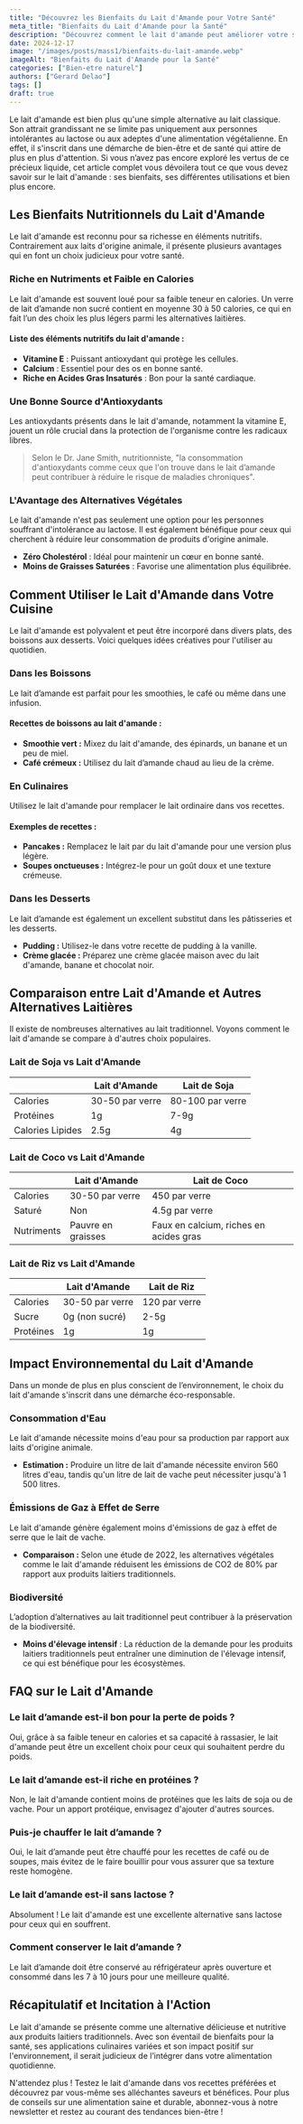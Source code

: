 ```yaml
---
title: "Découvrez les Bienfaits du Lait d'Amande pour Votre Santé"
meta_title: "Bienfaits du Lait d'Amande pour la Santé"
description: "Découvrez comment le lait d'amande peut améliorer votre santé avec ses bienfaits nutritionnels et ses alternatives véganes."
date: 2024-12-17
image: "/images/posts/mass1/bienfaits-du-lait-amande.webp"
imageAlt: "Bienfaits du Lait d'Amande pour la Santé"
categories: ["Bien-etre naturel"]
authors: ["Gerard Delao"]
tags: []
draft: true
---
```


Le lait d'amande est bien plus qu'une simple alternative au lait classique. Son attrait grandissant ne se limite pas uniquement aux personnes intolérantes au lactose ou aux adeptes d'une alimentation végétalienne. En effet, il s'inscrit dans une démarche de bien-être et de santé qui attire de plus en plus d'attention. Si vous n’avez pas encore exploré les vertus de ce précieux liquide, cet article complet vous dévoilera tout ce que vous devez savoir sur le lait d'amande : ses bienfaits, ses différentes utilisations et bien plus encore.

## Les Bienfaits Nutritionnels du Lait d'Amande

Le lait d'amande est reconnu pour sa richesse en éléments nutritifs. Contrairement aux laits d'origine animale, il présente plusieurs avantages qui en font un choix judicieux pour votre santé.

### Riche en Nutriments et Faible en Calories

Le lait d'amande est souvent loué pour sa faible teneur en calories. Un verre de lait d’amande non sucré contient en moyenne 30 à 50 calories, ce qui en fait l’un des choix les plus légers parmi les alternatives laitières. 

#### Liste des éléments nutritifs du lait d'amande :

- **Vitamine E** : Puissant antioxydant qui protège les cellules.
- **Calcium** : Essentiel pour des os en bonne santé.
- **Riche en Acides Gras Insaturés** : Bon pour la santé cardiaque.

### Une Bonne Source d'Antioxydants

Les antioxydants présents dans le lait d'amande, notamment la vitamine E, jouent un rôle crucial dans la protection de l'organisme contre les radicaux libres.

> Selon le Dr. Jane Smith, nutritionniste, "la consommation d'antioxydants comme ceux que l'on trouve dans le lait d’amande peut contribuer à réduire le risque de maladies chroniques".

### L'Avantage des Alternatives Végétales

Le lait d'amande n'est pas seulement une option pour les personnes souffrant d'intolérance au lactose. Il est également bénéfique pour ceux qui cherchent à réduire leur consommation de produits d'origine animale.

- **Zéro Cholestérol** : Idéal pour maintenir un cœur en bonne santé.
- **Moins de Graisses Saturées** : Favorise une alimentation plus équilibrée.

## Comment Utiliser le Lait d'Amande dans Votre Cuisine

Le lait d'amande est polyvalent et peut être incorporé dans divers plats, des boissons aux desserts. Voici quelques idées créatives pour l'utiliser au quotidien.

### Dans les Boissons

Le lait d’amande est parfait pour les smoothies, le café ou même dans une infusion.

#### Recettes de boissons au lait d'amande :

- **Smoothie vert :** Mixez du lait d'amande, des épinards, un banane et un peu de miel.
- **Café crémeux :** Utilisez du lait d’amande chaud au lieu de la crème. 

### En Culinaires

Utilisez le lait d'amande pour remplacer le lait ordinaire dans vos recettes.

#### Exemples de recettes :

- **Pancakes :** Remplacez le lait par du lait d'amande pour une version plus légère.
- **Soupes onctueuses :** Intégrez-le pour un goût doux et une texture crémeuse.

### Dans les Desserts

Le lait d’amande est également un excellent substitut dans les pâtisseries et les desserts.

- **Pudding :** Utilisez-le dans votre recette de pudding à la vanille.
- **Crème glacée :** Préparez une crème glacée maison avec du lait d'amande, banane et chocolat noir.

## Comparaison entre Lait d'Amande et Autres Alternatives Laitières

Il existe de nombreuses alternatives au lait traditionnel. Voyons comment le lait d'amande se compare à d'autres choix populaires.

### Lait de Soja vs Lait d'Amande

|               | Lait d'Amande       | Lait de Soja        |
|---------------|---------------------|---------------------|
| Calories      | 30-50 par verre     | 80-100 par verre    |
| Protéines     | 1g                  | 7-9g                |
| Calories Lipides| 2.5g                | 4g                  |

### Lait de Coco vs Lait d'Amande

|               | Lait d'Amande       | Lait de Coco        |
|---------------|---------------------|---------------------|
| Calories      | 30-50 par verre     | 450 par verre       |
| Saturé        | Non                 | 4.5g par verre      |
| Nutriments    | Pauvre en graisses  | Faux en calcium, riches en acides gras |

### Lait de Riz vs Lait d'Amande

|               | Lait d'Amande       | Lait de Riz         |
|---------------|---------------------|---------------------|
| Calories      | 30-50 par verre     | 120 par verre       |
| Sucre         | 0g (non sucré)      | 2-5g                |
| Protéines     | 1g                  | 1g                  |

## Impact Environnemental du Lait d'Amande

Dans un monde de plus en plus conscient de l’environnement, le choix du lait d'amande s'inscrit dans une démarche éco-responsable.

### Consommation d'Eau

Le lait d'amande nécessite moins d'eau pour sa production par rapport aux laits d'origine animale. 

- **Estimation :** Produire un litre de lait d'amande nécessite environ 560 litres d'eau, tandis qu'un litre de lait de vache peut nécessiter jusqu'à 1 500 litres.

### Émissions de Gaz à Effet de Serre

Le lait d'amande génère également moins d'émissions de gaz à effet de serre que le lait de vache.

- **Comparaison :** Selon une étude de 2022, les alternatives végétales comme le lait d'amande réduisent les émissions de CO2 de 80% par rapport aux produits laitiers traditionnels.

### Biodiversité

L’adoption d’alternatives au lait traditionnel peut contribuer à la préservation de la biodiversité.

- **Moins d'élevage intensif** : La réduction de la demande pour les produits laitiers traditionnels peut entraîner une diminution de l'élevage intensif, ce qui est bénéfique pour les écosystèmes.

## FAQ sur le Lait d'Amande

### Le lait d’amande est-il bon pour la perte de poids ?

Oui, grâce à sa faible teneur en calories et sa capacité à rassasier, le lait d'amande peut être un excellent choix pour ceux qui souhaitent perdre du poids.

### Le lait d’amande est-il riche en protéines ?

Non, le lait d'amande contient moins de protéines que les laits de soja ou de vache. Pour un apport protéique, envisagez d'ajouter d'autres sources.

### Puis-je chauffer le lait d’amande ?

Oui, le lait d’amande peut être chauffé pour les recettes de café ou de soupes, mais évitez de le faire bouillir pour vous assurer que sa texture reste homogène.

### Le lait d’amande est-il sans lactose ?

Absolument ! Le lait d'amande est une excellente alternative sans lactose pour ceux qui en souffrent.

### Comment conserver le lait d’amande ?

Le lait d’amande doit être conservé au réfrigérateur après ouverture et consommé dans les 7 à 10 jours pour une meilleure qualité.

## Récapitulatif et Incitation à l'Action

Le lait d'amande se présente comme une alternative délicieuse et nutritive aux produits laitiers traditionnels. Avec son éventail de bienfaits pour la santé, ses applications culinaires variées et son impact positif sur l'environnement, il serait judicieux de l’intégrer dans votre alimentation quotidienne.

N'attendez plus ! Testez le lait d'amande dans vos recettes préférées et découvrez par vous-même ses alléchantes saveurs et bénéfices. Pour plus de conseils sur une alimentation saine et durable, abonnez-vous à notre newsletter et restez au courant des tendances bien-être !

